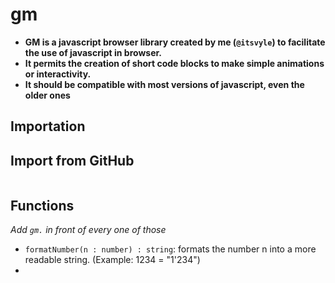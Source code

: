 # gm
* **GM is a javascript browser library created by me (`@itsvyle`) to facilitate the use of javascript in browser.**
* **It permits the creation of short code blocks to make simple animations or interactivity.**
* **It should be compatible with most versions of javascript, even the older ones**

## Importation
**Import from GitHub**
---
```html

```

## Functions
*Add `gm.` in front of every one of those*
* `formatNumber(n : number) : string`: formats the number n into a more readable string. (Example: 1234 = "1'234")
* 
